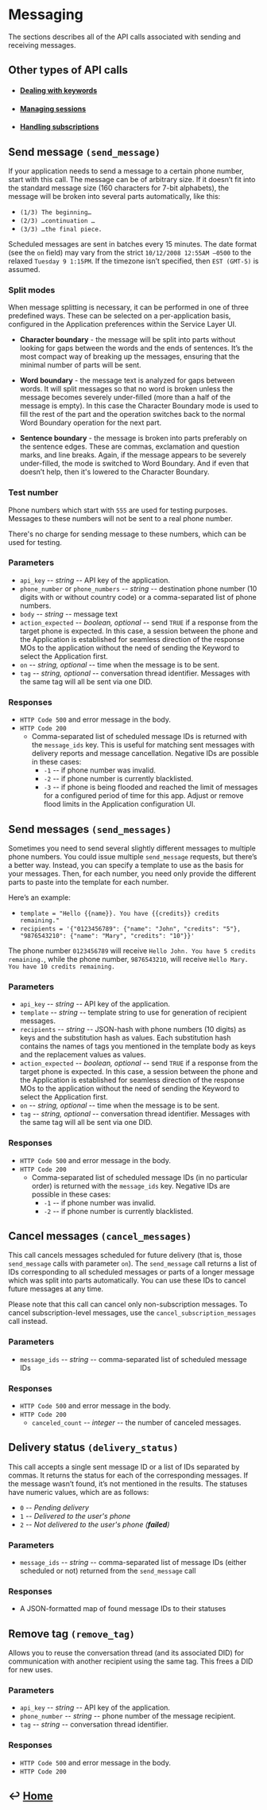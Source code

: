 Messaging
=========

The sections describes all of the API calls associated with sending and receiving messages.

Other types of API calls
------------------------

- #### [Dealing with keywords](https://github.com/RecessMobile/API/tree/master/sections/api/keywords.md)

- #### [Managing sessions](https://github.com/RecessMobile/API/tree/master/sections/api/sessions.md)

- #### [Handling subscriptions](https://github.com/RecessMobile/API/tree/master/sections/api/subscriptions.md)


Send message `(send_message)`
-----------------------------

If your application needs to send a message to a certain phone number, start with this call. The message can be of arbitrary size. If it doesn’t fit into the standard message size (160 characters for 7-bit alphabets), the message will be broken into several parts automatically, like this:

-   `(1/3) The beginning…`
-   `(2/3) …continuation …`
-   `(3/3) …the final piece.`

Scheduled messages are sent in batches every 15 minutes. The date format (see the `on` field) may vary from the strict `10/12/2008 12:55AM —0500` to the relaxed `Tuesday 9 1:15PM`. If the timezone isn’t specified, then `EST (GMT-5)` is assumed.

### Split modes

When message splitting is necessary, it can be performed in one of three predefined ways. These can be selected on a per-application basis, configured in the Application preferences within the Service Layer UI.

-   **Character boundary** - the message will be split into parts without
    looking for gaps between the words and the ends of sentences. It’s
    the most compact way of breaking up the messages, ensuring that the
    minimal number of parts will be sent.

-   **Word boundary** - the message text is analyzed for gaps between
    words. It will split messages so that no word is broken unless the message
    becomes severely under-filled (more than a half of the message is
    empty). In this case the Character Boundary mode is used to fill the
    rest of the part and the operation switches back to the normal Word
    Boundary operation for the next part.

-   **Sentence boundary** - the message is broken into parts preferably on
    the sentence edges. These are commas, exclamation and question
    marks, and line breaks. Again, if the message appears to be severely
    under-filled, the mode is switched to Word Boundary. And if even
    that doesn’t help, then it's lowered to the Character Boundary.

### Test number

Phone numbers which start with `555` are used for testing purposes.
Messages to these numbers will not be sent to a real phone number.

There's no charge for sending message to these numbers, which can be used for testing.

### Parameters

-   `api_key` -- *string* -- API key of the application.
-   `phone_number` or `phone_numbers` -- *string* -- destination phone number
    (10 digits with or without country code) or a comma-separated list
    of phone numbers.
-   `body` -- *string* -- message text
-   `action_expected` -- *boolean, optional* -- send `TRUE` if a response
    from the target phone is expected. In this case, a session between
    the phone and the Application is established for seamless direction
    of the response MOs to the application without the need of sending
    the Keyword to select the Application first.
-   `on` -- *string, optional* -- time when the message is to be sent.
-   `tag` -- *string, optional* -- conversation thread identifier. Messages
    with the same tag will all be sent via one DID.

### Responses

-   `HTTP Code 500` and error message in the body.
-   `HTTP Code 200`
    -   Comma-separated list of scheduled message IDs is returned with the
        `message_ids` key. This is useful for matching sent
        messages with delivery reports and message cancellation.
        Negative IDs are possible in these cases:
    	  -   `-1` -- if phone number was invalid.
        -   `-2` -- if phone number is currently blacklisted.
        -   `-3` -- if phone is being flooded and reached the limit of
            messages for a configured period of time for this app.
            Adjust or remove flood limits in the Application configuration UI.

Send messages `(send_messages)`
-------------------------------

Sometimes you need to send several slightly different messages to multiple phone numbers. You could issue multiple `send_message` requests, but there’s a better way. Instead, you can specify a template to use as the basis for your messages. Then, for each number, you need only provide the different parts to paste into the template for each number.

Here’s an example:

-   `template = "Hello {{name}}. You have {{credits}} credits remaining."`
-   `recipients = '{"0123456789": {"name": "John", "credits": "5"}, "9876543210": {"name": "Mary", "credits": "10"}}'`

The phone number `0123456789` will receive `Hello John. You have 5 credits remaining.`, while the phone number, `9876543210`, will receive `Hello Mary. You have 10 credits remaining.`

### Parameters

-   `api_key` -- *string* -- API key of the application.
-   `template` -- *string* -- template string to use for generation of
    recipient messages.
-   `recipients` -- *string* -- JSON-hash with phone numbers (10 digits) as
    keys and the substitution hash as values. Each substitution hash
    contains the names of tags you mentioned in the template body as
    keys and the replacement values as values.
-   `action_expected` -- *boolean, optional* -- send `TRUE` if a response
    from the target phone is expected. In this case, a session between
    the phone and the Application is established for seamless direction
    of the response MOs to the application without the need of sending
    the Keyword to select the Application first.
-   `on` -- *string, optional* -- time when the message is to be sent.
-   `tag` -- *string, optional* -- conversation thread identifier. Messages
    with the same tag will all be sent via one DID.

### Responses

-   `HTTP Code 500` and error message in the body.
-   `HTTP Code 200`
    -   Comma-separated list of scheduled message IDs (in no particular
        order) is returned with the `message_ids` key. Negative IDs are
        possible in these cases:
        -   `-1` -- if phone number was invalid.
        -   `-2` -- if phone number is currently blacklisted.


Cancel messages `(cancel_messages)`
-----------------------------------

This call cancels messages scheduled for future delivery (that is, those `send_message` calls with parameter `on`). The `send_message` call returns a list of IDs corresponding to all scheduled messages or parts of a longer message which was split into parts automatically. You can use these IDs to cancel future messages at any time.

Please note that this call can cancel only non-subscription messages. To cancel subscription-level messages, use the `cancel_subscription_messages` call instead.

### Parameters

-   `message_ids` -- *string* -- comma-separated list of scheduled message IDs

### Responses

-   `HTTP Code 500` and error message in the body.
-   `HTTP Code 200`
    -   `canceled_count` -- *integer* -- the number of canceled messages.

Delivery status `(delivery_status)`
-----------------------------------

This call accepts a single sent message ID or a list of IDs separated by commas. It returns the status for each of the corresponding messages. If the message wasn’t found, it’s not mentioned in the results. The statuses
have numeric values, which are as follows:

-   `0` -- *Pending delivery*
-   `1` -- *Delivered to the user's phone*
-   `2` -- *Not delivered to the user's phone (**failed**)*

### Parameters

-   `message_ids` -- *string* -- comma-separated list of message IDs (either scheduled or not) returned from the `send_message` call

### Responses

-   A JSON-formatted map of found message IDs to their statuses

Remove tag `(remove_tag)`
-------------------------

Allows you to reuse the conversation thread (and its associated DID) for communication with another recipient using the same tag. This frees a DID for new uses.

### Parameters

- `api_key` -- *string* -- API key of the application.
- `phone_number` -- *string* -- phone number of the message recipient.
- `tag` -- *string* -- conversation thread identifier.

### Responses

- `HTTP Code 500` and error message in the body.
- `HTTP Code 200`


&#8617; [Home](https://github.com/RecessMobile/API)
--------------